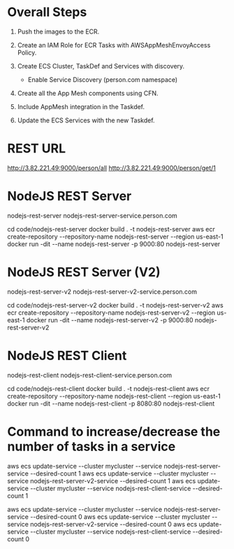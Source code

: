 # Overall Steps

1. Push the images to the ECR.

1. Create an IAM Role for ECR Tasks with AWSAppMeshEnvoyAccess Policy.

1. Create ECS Cluster, TaskDef and Services with discovery.
    - Enable Service Discovery (person.com namespace)

1. Create all the App Mesh components using CFN.

1. Include AppMesh integration in the Taskdef.

1. Update the ECS Services with the new Taskdef.

# REST URL

http://3.82.221.49:9000/person/all
http://3.82.221.49:9000/person/get/1

# NodeJS REST Server

nodejs-rest-server
nodejs-rest-server-service.person.com

cd code/nodejs-rest-server
docker build . -t nodejs-rest-server
aws ecr create-repository --repository-name nodejs-rest-server --region us-east-1
docker run -dit --name nodejs-rest-server -p 9000:80 nodejs-rest-server

# NodeJS REST Server (V2)

nodejs-rest-server-v2
nodejs-rest-server-v2-service.person.com

cd code/nodejs-rest-server-v2
docker build . -t nodejs-rest-server-v2
aws ecr create-repository --repository-name nodejs-rest-server-v2 --region us-east-1
docker run -dit --name nodejs-rest-server-v2 -p 9000:80 nodejs-rest-server-v2

# NodeJS REST Client

nodejs-rest-client
nodejs-rest-client-service.person.com

cd code/nodejs-rest-client
docker build . -t nodejs-rest-client
aws ecr create-repository --repository-name nodejs-rest-client --region us-east-1
docker run -dit --name nodejs-rest-client -p 8080:80 nodejs-rest-client

# Command to increase/decrease the number of tasks in a service

aws ecs update-service --cluster mycluster --service nodejs-rest-server-service --desired-count 1
aws ecs update-service --cluster mycluster --service nodejs-rest-server-v2-service --desired-count 1
aws ecs update-service --cluster mycluster --service nodejs-rest-client-service --desired-count 1

aws ecs update-service --cluster mycluster --service nodejs-rest-server-service --desired-count 0
aws ecs update-service --cluster mycluster --service nodejs-rest-server-v2-service --desired-count 0
aws ecs update-service --cluster mycluster --service nodejs-rest-client-service --desired-count 0

